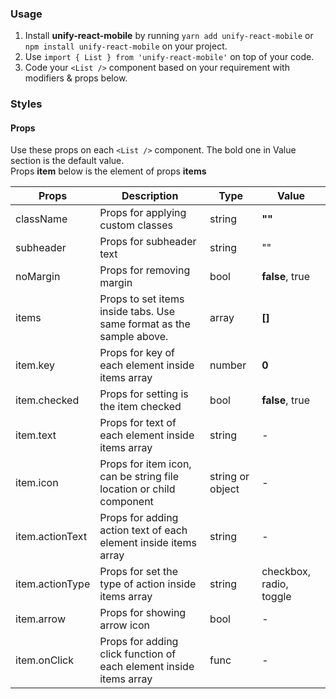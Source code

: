 ### Usage

1. Install **unify-react-mobile** by running `yarn add unify-react-mobile` or `npm install unify-react-mobile` on your project.
2. Use `import { List } from 'unify-react-mobile'` on top of your code.
3. Code your `<List />` component based on your requirement with modifiers & props below.



### Styles

#### Props

Use these props on each `<List />` component. The bold one in Value section is the default value.<br />
Props **item** below is the element of props **items**

| Props            | Description                         | Type            | Value
|---------------------|----------------------------------|-----------------|---------------------|
| className        | Props for applying custom classes   | string          | **""**
| subheader        | Props for subheader text            | string          | ""
| noMargin         | Props for removing margin           | bool            | **false**, true
| items   | Props to set items inside tabs. Use same format as the sample above.  | array | **[]**
| item.key  | Props for key of each element inside items array | number | **0**
| item.checked  | Props for setting is the item checked | bool | **false**, true
| item.text  | Props for text of each element inside items array  | string  | -
| item.icon  | Props for item icon, can be string file location or child component  | string or object  | -
| item.actionText | Props for adding action text of each element inside items array   | string  | -
| item.actionType | Props for set the type of action inside items array   | string  | checkbox, radio, toggle
| item.arrow  | Props for showing arrow icon  | bool | -
| item.onClick  | Props for adding click function of each element inside items array  | func | -

